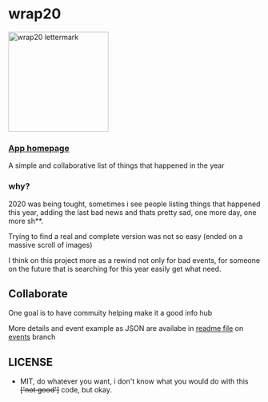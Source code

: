 # wrap20

<a href="https://wrap20.web.app">
<img src="https://github.com/Matsukii/wrap20/blob/master/src/assets/wrap20-dark.png" width="200px" alt="wrap20 lettermark">
</a>

### [App homepage](https://wrap20.web.app)

A simple and collaborative list of things that happened in the year

### why? 

2020 was being tought, sometimes i see people listing things that happened this year, adding the last bad news and thats pretty sad, one more day, one more sh**.

Trying to find a real and complete version was not so easy (ended on a massive scroll of images)

I think on this project more as a rewind not only for bad events, for someone on the future that is searching for this year easily get what need.


## Collaborate
One goal is to have commuity helping make it a good info hub

More details and event example as JSON are availabe in [readme file](https://github.com/Matsukii/wrap20/blob/events/readme.md) on [events](https://github.com/Matsukii/wrap20/tree/events) branch


## LICENSE
* MIT, do whatever you want, i don't know what you would do with this ~~['not good']~~ code, but okay.